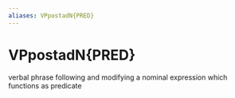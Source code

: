 ```yaml
---
aliases: VPpostadN{PRED}
---
```

# VPpostadN{PRED}

verbal phrase following and modifying a nominal expression which functions as predicate
